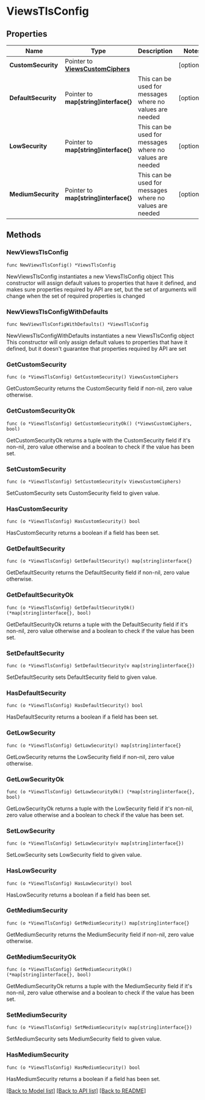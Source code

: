 # ViewsTlsConfig

## Properties

Name | Type | Description | Notes
------------ | ------------- | ------------- | -------------
**CustomSecurity** | Pointer to [**ViewsCustomCiphers**](ViewsCustomCiphers.md) |  | [optional] 
**DefaultSecurity** | Pointer to **map[string]interface{}** | This can be used for messages where no values are needed | [optional] 
**LowSecurity** | Pointer to **map[string]interface{}** | This can be used for messages where no values are needed | [optional] 
**MediumSecurity** | Pointer to **map[string]interface{}** | This can be used for messages where no values are needed | [optional] 

## Methods

### NewViewsTlsConfig

`func NewViewsTlsConfig() *ViewsTlsConfig`

NewViewsTlsConfig instantiates a new ViewsTlsConfig object
This constructor will assign default values to properties that have it defined,
and makes sure properties required by API are set, but the set of arguments
will change when the set of required properties is changed

### NewViewsTlsConfigWithDefaults

`func NewViewsTlsConfigWithDefaults() *ViewsTlsConfig`

NewViewsTlsConfigWithDefaults instantiates a new ViewsTlsConfig object
This constructor will only assign default values to properties that have it defined,
but it doesn't guarantee that properties required by API are set

### GetCustomSecurity

`func (o *ViewsTlsConfig) GetCustomSecurity() ViewsCustomCiphers`

GetCustomSecurity returns the CustomSecurity field if non-nil, zero value otherwise.

### GetCustomSecurityOk

`func (o *ViewsTlsConfig) GetCustomSecurityOk() (*ViewsCustomCiphers, bool)`

GetCustomSecurityOk returns a tuple with the CustomSecurity field if it's non-nil, zero value otherwise
and a boolean to check if the value has been set.

### SetCustomSecurity

`func (o *ViewsTlsConfig) SetCustomSecurity(v ViewsCustomCiphers)`

SetCustomSecurity sets CustomSecurity field to given value.

### HasCustomSecurity

`func (o *ViewsTlsConfig) HasCustomSecurity() bool`

HasCustomSecurity returns a boolean if a field has been set.

### GetDefaultSecurity

`func (o *ViewsTlsConfig) GetDefaultSecurity() map[string]interface{}`

GetDefaultSecurity returns the DefaultSecurity field if non-nil, zero value otherwise.

### GetDefaultSecurityOk

`func (o *ViewsTlsConfig) GetDefaultSecurityOk() (*map[string]interface{}, bool)`

GetDefaultSecurityOk returns a tuple with the DefaultSecurity field if it's non-nil, zero value otherwise
and a boolean to check if the value has been set.

### SetDefaultSecurity

`func (o *ViewsTlsConfig) SetDefaultSecurity(v map[string]interface{})`

SetDefaultSecurity sets DefaultSecurity field to given value.

### HasDefaultSecurity

`func (o *ViewsTlsConfig) HasDefaultSecurity() bool`

HasDefaultSecurity returns a boolean if a field has been set.

### GetLowSecurity

`func (o *ViewsTlsConfig) GetLowSecurity() map[string]interface{}`

GetLowSecurity returns the LowSecurity field if non-nil, zero value otherwise.

### GetLowSecurityOk

`func (o *ViewsTlsConfig) GetLowSecurityOk() (*map[string]interface{}, bool)`

GetLowSecurityOk returns a tuple with the LowSecurity field if it's non-nil, zero value otherwise
and a boolean to check if the value has been set.

### SetLowSecurity

`func (o *ViewsTlsConfig) SetLowSecurity(v map[string]interface{})`

SetLowSecurity sets LowSecurity field to given value.

### HasLowSecurity

`func (o *ViewsTlsConfig) HasLowSecurity() bool`

HasLowSecurity returns a boolean if a field has been set.

### GetMediumSecurity

`func (o *ViewsTlsConfig) GetMediumSecurity() map[string]interface{}`

GetMediumSecurity returns the MediumSecurity field if non-nil, zero value otherwise.

### GetMediumSecurityOk

`func (o *ViewsTlsConfig) GetMediumSecurityOk() (*map[string]interface{}, bool)`

GetMediumSecurityOk returns a tuple with the MediumSecurity field if it's non-nil, zero value otherwise
and a boolean to check if the value has been set.

### SetMediumSecurity

`func (o *ViewsTlsConfig) SetMediumSecurity(v map[string]interface{})`

SetMediumSecurity sets MediumSecurity field to given value.

### HasMediumSecurity

`func (o *ViewsTlsConfig) HasMediumSecurity() bool`

HasMediumSecurity returns a boolean if a field has been set.


[[Back to Model list]](../README.md#documentation-for-models) [[Back to API list]](../README.md#documentation-for-api-endpoints) [[Back to README]](../README.md)


